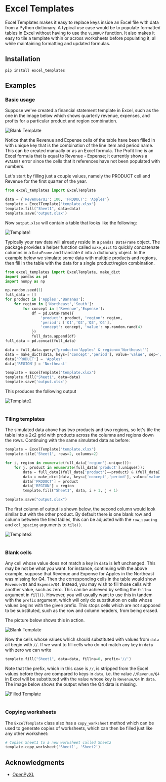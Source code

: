 # Excel Templates

Excel Templates makes it easy to replace keys inside an Excel file with data from a Python dictionary. A typical use case would be to populate formatted tables in Excel without having to use the `VLOOKUP` function. It also makes it easy to tile a template within or across worksheets before populating it, all while maintaining formatting and updated formulas.

## Installation
```
pip install excel_templates
```

## Examples

### Basic usage
Suppose we've created a financial statement template in Excel, such as the one in the image below which shows quarterly revenue, expenses, and profits for a particular product and region combination.

![Blank Template](https://github.com/abielr/excel-templates/doc/images/template_blank.png)

Notice that the Revenue and Expense cells of the table have been filled in with unique key that is the combination of the line item and period name. This can be created manually or as an Excel formula. The Profit line is an Excel formula that is equal to Revenue - Expense; it currently shows a `#VALUE!` error since the cells that it references have not been populated with numbers.

Let's start by filling just a couple values, namely the PRODUCT cell and Revenue for the first quarter of the year.

```python
from excel_templates import ExcelTemplate

data = {'Revenue/Q1': 100, 'PRODUCT': 'Apples'}
template = ExcelTemplate("template.xlsx")
template.fill("Sheet1", data=data)
template.save('output.xlsx')
```

Now `output.xlsx` will contain a table that looks like the following:

![Template1](https://github.com/abielr/excel-templates/doc/images/template1.png)

Typically your raw data will already reside in a `pandas DataFrame` object. The package provides a helper function called `make_dict` to quickly concatenate columns in a `DataFrame` and translate it into a dictionary object. In the example below we simulate some data with multiple products and regions, then fill in the table with the data for a single product/region combination.

```python
from excel_templates import ExcelTemplate, make_dict
import pandas as pd
import numpy as np

np.random.seed(1)
full_data = []
for product in ['Apples','Bananas']:
    for region in ['Northeast','South']:
        for concept in ['Revenue','Expense']:
            df = pd.DataFrame({
                'product': product, 'region': region, 
                'period': ['Q1','Q2','Q3','Q4'],
                'concept': concept, 'value': np.random.rand(4)
            })
            full_data.append(df)
full_data = pd.concat(full_data)

data = full_data.query("product=='Apples' & region=='Northeast'")
data = make_dict(data, keys=['concept','period'], value='value', sep='/')
data['PRODUCT'] = 'Apples'
data['REGION'] = 'Northeast'

template = ExcelTemplate("template.xlsx")
template.fill("Sheet1", data=data)
template.save('output.xlsx')
```

This produces the following output

![Template2](https://github.com/abielr/excel-templates/doc/images/template2.png)<br/><br/>

### Tiling templates
The simulated data above has two products and two regions, so let's tile the table into a 2x2 grid with products across the columns and regions down the rows. Continuing with the same simulated data as before:

```python
template = ExcelTemplate("template.xlsx")
template.tile('Sheet1', rows=2, columns=2)

for i, region in enumerate(full_data['region'].unique()):
    for j, product in enumerate(full_data['product'].unique()):
        data = full_data[(full_data['product']==product) & (full_data['region']==region)]
        data = make_dict(data, keys=['concept','period'], value='value', sep='/')
        data['PRODUCT'] = product
        data['REGION'] = region
        template.fill("Sheet1", data, i + 1, j + 1)

template.save("output.xlsx")

```

The first column of output is shown below, the second column would look similar but with the other product. By default there is one blank row and column between the tiled tables, this can be adjusted with the `row_spacing` and `col_spacing` arguments to `tile()`.

![Template3](https://github.com/abielr/excel-templates/doc/images/template3.png)<br/><br/>

### Blank cells

Any cell whose value does not match a key in `data` is left unchanged. This may be not be what you want: for instance, continuing with the above example, suppose that Revenue and Expense for Apples in the Northeast was missing for Q4. Then the corresponding cells in the table would show `Revenue/Q4` and `Expense/Q4`. Instead, you may wish to fill those cells with another value, such as zero. This can be achieved by setting the `fillna` argument in `fill()`. However, you will usually want to use this in tandem with the `prefix` argument, which will only do substitution on cells whose values begins with the given prefix. This stops cells which are not supposed to be substituted, such as the row and column headers, from being erased.

The picture below shows this in action.

![Blank Template](https://github.com/abielr/excel-templates/doc/images/template_blank2.png)

Now the cells whose values which should substituted with values from `data` all begin with `//`. If we want to fill cells who do not match any key in `data` with zero we can write

```python
template.fill("Sheet1", data=data, fillna=0, prefix='//')
```

Note that the prefix, which in this case is `//`, is stripped from the Excel values before they are compared to keys in `data`, i.e. the value `//Revenue/Q4` in Excel will be substituted with the value whose key is `Revenue/Q4` in `data`. The image below shows the output when the Q4 data is missing.

![Filled Template](https://github.com/abielr/excel-templates/doc/images/template_filled.png)<br/><br/>

### Copying worksheets

The `ExcelTemplate` class also has a `copy_worksheet` method which can be used to generate copies of worksheets, which can then be filled just like any other worksheet:

```python
# Copies Sheet1 to a new worksheet called Sheet2
template.copy_worksheet('Sheet1', 'Sheet2')
```

## Acknowledgments

* [OpenPyXL](https://openpyxl.readthedocs.io/en/stable/)